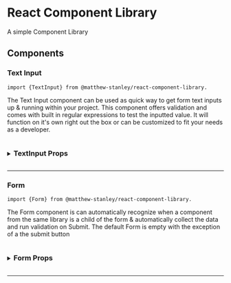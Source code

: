 # React Component Library

A simple Component Library

## Components

### Text Input

`import {TextInput} from @matthew-stanley/react-component-library.`

The Text Input component can be used as quick way to get form text inputs up & running within your project. This component offers validation and comes with built in regular expressions to test the inputted value. It will function on it's own right out the box or can be customized to fit your needs as a developer.

<details>
    <summary>
    <h3 style="display: inline-block"> TextInput Props</h3>
</summary>

| Props                  | Type       | Description                                                                                                                                                                                                                                      |
| ---------------------- | ---------- | ------------------------------------------------------------------------------------------------------------------------------------------------------------------------------------------------------------------------------------------------ |
| label                  | `String`   | Text that would display for the input's label. If you would like to remove this element pass in a value of `null`                                                                                                                                |
| labelAttributes        | `Object`   | If you have any html attributes you would like to pass on to the label element, they can be added as an object here.                                                                                                                             |
| componentID            | `String`   | This will be used as the id of the input html element                                                                                                                                                                                            |
| value                  | `String`   | If a value for this input already exists then it should be placed here. Default will be an empty string.                                                                                                                                         |
| placeholder            | `String`   | Text that appears in input when it has no value set.                                                                                                                                                                                             |
| onChangeCallBack       | `Function` | You can pass a function here. If you would like a function to be called with the input value's change. An example for this is passing the user input value on to a separate component.                                                           |
| inputAttributes        | `Object`   | If you have any html attributes you would like to pass on to the input element, they can be added as an object here.                                                                                                                             |
| validate               | `Boolean`  | Set to `true` if you would like to validate the user's input. The user's input would can be validated using the component's built in Regex or utilize a customRegex. Default `false`.                                                            |
| regexType              | `String`   | The TextInput Component offers a couple of built in Regular Expressions that can be used to validate the user's input. The options are **personName**, **email** and **postalCode**. See below for more information about the available options. |
| customRegex            | `Regex`    | If you would like to use your own Regular Expression, you can use this prop to submit it here. This will override the value for RegexType                                                                                                        |
| optional               | `boolean`  | Default set to false. Text components with optional set to true, will accept blank values, even if validate is set to true.                                                                                                                      |
| errorMessage           | `String`   | If the **validate** is set to true, then an error message will appear if the user's input value does not pass the Regular expression being used.                                                                                                 |
| errorMessageAttributes | `Object`   | If you have any html attributes you would like to pass on to the error message paragraph element, they can be added as an object here.                                                                                                           |
| containerClassName     | `String`   | The class name of the div element wrapping the entire component.                                                                                                                                                                                 |

</details>

<hr>

### Form

`import {Form} from @matthew-stanley/react-component-library.`

The Form component is can automatically recognize when a component from the same library is a child of the form & automatically collect the data and run validation on Submit. The default Form is empty with the exception of a the submit button

<details>
    <summary>
    <h3 style="display: inline-block"> Form Props</h3>
</summary>

| Props          | Type       | Description                                                                                                                                              |
| -------------- | ---------- | -------------------------------------------------------------------------------------------------------------------------------------------------------- | --- | ---------------- | --------- | -------------------------------------------------------------------------------------------------------------------------------------------------------------------------------------------------------- | --- |
| formID         | `String`   | The id for the form element. This is required in order for the Form component to function correctly.                                                     |     | initialFormState | `Object`  | If you are providing initial values for any of the Form component's children, you can pass them in this object. Ex. {formValues: {firstName: "Matthew", lastName: "Stanley", email: "example@test.com"}} |     |
| formAttributes | `Object`   | If you have any additional html attributes you would like to pass on to the HTML form element within the component, they can be added as an object here. |
| onSubmit       | `Function` | This function get's called when the user presses submit and if the form does not have any errors.                                                        |     | groupErrors      | `Boolean` | Default: false. If this prop is set to true, all error messages will be grouped into one message that displays at the bottom of the form.                                                                |
| errorMessage   | `String`   | This is the error message that will display if there is an error within the Form and groupErrors has been set to true.                                   |

</details>

<hr>

<!-- ### Radio Select

`import {RadioSelect} from @amanofnowords/react-component-library.`

The Text Input component can be used as quick way to get form text inputs up & running within your project. This component offers validation and comes with built in regular expressions to test the inputted value. It will function on it's own right out the box can be customized to fit your needs as a developer.

<details><summary><h3 style="display: inline-block"> RadioSelect Props</summary>

| Props              | Type       | Description                                                                                                                                                                                                   |
| ------------------ | ---------- | ------------------------------------------------------------------------------------------------------------------------------------------------------------------------------------------------------------- |
| groupName          | `String`   | This gets mapped to the input's `name` attribute. It allows the component to know that the option belong to the same group.                                                                                   |
| title              | `String`   | Essentially the title or question for the RadioSelect component                                                                                                                                               |
| options            | `Array`    | The options that the user will select from must be passed into this component using an Array of objects. The object's shape must follow the following format. `{name: String, value: String}`                 |
| optionSelected     | `String`   | If there is an option that was previously selected, you can pass a `String` of the value and the component will highlight the option.                                                                         |
| selectCallback     | `Function` | This option gets called when an option is selected. You can use it to pass information outside of the RadioSelect Component. The values being returned will be the RadioSelect's groupName and option object. |
| containerClassName | `String`   | The class name of the div element wrapping the entire component.                                                                                                                                              | -->

</details>
